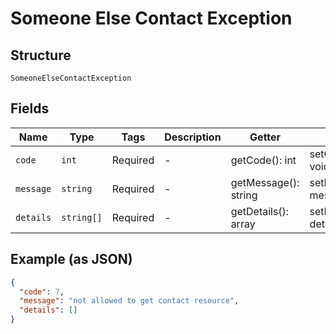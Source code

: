 
# Someone Else Contact Exception

## Structure

`SomeoneElseContactException`

## Fields

| Name | Type | Tags | Description | Getter | Setter |
|  --- | --- | --- | --- | --- | --- |
| `code` | `int` | Required | - | getCode(): int | setCode(int code): void |
| `message` | `string` | Required | - | getMessage(): string | setMessage(string message): void |
| `details` | `string[]` | Required | - | getDetails(): array | setDetails(array details): void |

## Example (as JSON)

```json
{
  "code": 7,
  "message": "not allowed to get contact resource",
  "details": []
}
```

